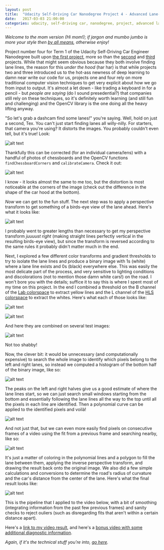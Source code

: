 ```yaml
---
layout: post
title:  "Udacity Self-Driving Car Nanodegree Project 4 - Advanced Lane-Finding"
date:   2017-03-03 21:00:00 
categories: udacity, self-driving car, nanodegree, project, advanced lane-finding, computer vision
---
```


*Welcome to the mom version (Hi mom!); if jargon and mumbo jumbo is more your style then [by all means](https://github.com/jeremy-shannon/CarND-Advanced-Lane-Lines), otherwise enjoy!*

[//]: # (Image References)
[im01]: https://github.com/jeremy-shannon/CarND-Advanced-Lane-Lines/blob/master/output_images/01-calibration.png?raw=true "Chessboard Calibration"
[im02]: https://github.com/jeremy-shannon/CarND-Advanced-Lane-Lines/blob/master/output_images/02-undistort_chessboard.png?raw=true "Undistorted Chessboard"
[im03]: https://github.com/jeremy-shannon/CarND-Advanced-Lane-Lines/blob/master/output_images/03-undistort.png?raw=true "Undistorted Dashcam Image"
[im04]: https://github.com/jeremy-shannon/CarND-Advanced-Lane-Lines/blob/master/output_images/04-unwarp.png?raw=true "Perspective Transform"
[im05]: https://github.com/jeremy-shannon/CarND-Advanced-Lane-Lines/blob/master/output_images/05-colorspace_exploration.png?raw=true "Colorspace Exploration"
[im06]: https://github.com/jeremy-shannon/CarND-Advanced-Lane-Lines/blob/master/output_images/09-sobel_magnitude_and_direction.png?raw=true "Sobel Magnitude & Direction"
[im07]: https://github.com/jeremy-shannon/CarND-Advanced-Lane-Lines/blob/master/output_images/11-hls_l_channel.png?raw=true "HLS L-Channel"
[im08]: https://github.com/jeremy-shannon/CarND-Advanced-Lane-Lines/blob/master/output_images/12-lab_b_channel.png?raw=true "LAB B-Channel"
[im09]: https://github.com/jeremy-shannon/CarND-Advanced-Lane-Lines/blob/master/output_images/13-pipeline_all_test_images.png?raw=true "Processing Pipeline for All Test Images"
[im10]: https://github.com/jeremy-shannon/CarND-Advanced-Lane-Lines/blob/master/output_images/14-sliding_window_polyfit.png?raw=true "Sliding Window Polyfit"
[im11]: https://github.com/jeremy-shannon/CarND-Advanced-Lane-Lines/blob/master/output_images/15-sliding_window_histogram.png?raw=true "Sliding Window Histogram"
[im12]: https://github.com/jeremy-shannon/CarND-Advanced-Lane-Lines/blob/master/output_images/16-polyfit_from_previous_fit.png?raw=true "Polyfit Using Previous Fit"
[im13]: https://github.com/jeremy-shannon/CarND-Advanced-Lane-Lines/blob/master/output_images/17-draw_lane.png?raw=true "Lane Drawn onto Original Image"
[im14]: https://github.com/jeremy-shannon/CarND-Advanced-Lane-Lines/blob/master/output_images/18-draw_data.png?raw=true "Data Drawn onto Original Image"

Project number four for Term 1 of the Udacity Self-Driving Car Engineer Nanodegree built upon [the first project](http://jeremyshannon.com/2016/12/23/udacity-sdcnd-finding-lane-lines.html), more so than the [second](http://jeremyshannon.com/2017/01/13/udacity-sdcnd-traffic-sign-classifier.html) and [third](http://jeremyshannon.com/2017/02/10/udacity-sdcnd-behavioral-cloning.html) projects. While that might seem obvious because they both involve finding lane lines, the reason for this *under the hood* (har har) is that while projects two and three introduced us to the hot-ass newness of deep learning to damn near write our code for us, projects one and four rely on more traditional computer vision techniques to get very explicit about how we go from input to output. It's almost a let down - like trading a keyboard in for a pencil - but *people are saying* (do I sound presedential?) that companies still rely on these techniques, so it's definitely worth learning (and still fun and challenging) and the OpenCV library is the one doing all the heavy lifting anyway.

"So let's grab a dashcam find some lanes!" you're saying. Well, hold on just a second, Tex. You can't just start finding lanes all willy-nilly. For starters, that camera you're using? It distorts the images. You probably couldn't even tell, but it's true! Look:

![alt text][im02]

Thankfully this can be corrected (for an individual camera/lens) with a handful of photos of chessboards and the OpenCV functions `findChessboardCorners` and `calibrateCamera`. Check it out:

![alt text][im03]

I know - it looks almost the same to me too, but the distortion is most noticeable at the corners of the image (check out the difference in the shape of the car hood at the bottom). 

*Now* we can get to the fun stuff. The next step was to apply a perspective transform to get something of a birds-eye view of the lane ahead. Here's what it looks like:

![alt text][im04]

I probably went to greater lengths than necessary to get my perspective transform *juuuust right* (making straight lines perfectly vertical in the resulting birds-eye view), but since the transform is reversed according to the same rules it probably didn't matter much in the end. 

Next, I explored a few different color transforms and gradient thresholds to try to isolate the lane lines and produce a binary image with 1s (white) where a lane line exists and 0s (black) everywhere else. This was easily the most delicate part of the process, and very sensitive to lighting conditions and discolorations (not to mention those damn white cars!) on the road. I won't bore you with the details; suffice it to say this is where I spent most of my time on this project. In the end I combined a threshold on the B channel of the [Lab colorspace](https://en.wikipedia.org/wiki/Lab_color_space) to extract yellow lines and the L channel of the [HLS colorspace](https://en.wikipedia.org/wiki/HSL_and_HSV) to extract the whites. Here's what each of those looks like:

![alt text][im08]

![alt text][im07]

And here they are combined on several test images:

![alt text][im09]

Not too shabby!

Now, the clever bit: it would be unnecessary (and computationally expensive) to search the whole image to identify which pixels belong to the left and right lanes, so instead we computed a histogram of the bottom half of the binary image, like so:

![alt text][im11]

The peaks on the left and right halves give us a good estimate of where the lane lines start, so we can just search small windows starting from the bottom and essentially following the lane lines all the way to the top until all the pixels in each line are identified. Then a polynomial curve can be applied to the identified pixels and voilà!

![alt text][im10]

And not just that, but we can even more easily find pixels on consecutive frames of a video using the fit from a previous frame and searching nearby, like so:

![alt text][im12]

It's just a matter of coloring in the polynomial lines and a polygon to fill the lane between them, applying the inverse perspective transform, and drawing the result back onto the original image. We also did a few simple calculations and conversions to determine the road's radius of curvature and the car's distance from the center of the lane. Here's what the final result looks like:

![alt text][im14]

This is the pipeline that I applied to the video below, with a bit of smoothing (integrating information from the past few previous frames) and sanity checks to reject ouliers (such as disregarding fits that aren't within a certain distance apart).

Here's a [link to my video result](https://github.com/jeremy-shannon/CarND-Advanced-Lane-Lines/blob/master/project_video_output.mp4), and here's a [bonus video with some additional diagnostic information](https://github.com/jeremy-shannon/CarND-Advanced-Lane-Lines/blob/master/challenge_video_output_diag.mp4).

*Again, if it's the technical stuff you're into, [go here](https://github.com/jeremy-shannon/CarND-Advanced-Lane-Lines).*

